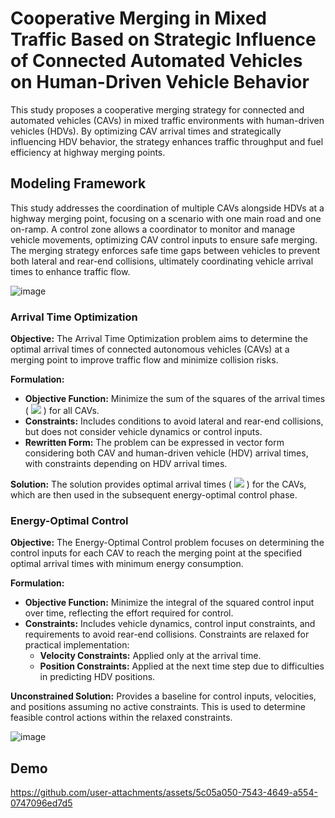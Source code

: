 # Cooperative Merging in Mixed Traffic Based on Strategic Influence of Connected Automated Vehicles on Human-Driven Vehicle Behavior

This study proposes a cooperative merging strategy for connected and automated vehicles (CAVs) in mixed traffic environments with human-driven vehicles (HDVs). By optimizing CAV arrival times and strategically influencing HDV behavior, the strategy enhances traffic throughput and fuel efficiency at highway merging points.



## Modeling Framework

This study addresses the coordination of multiple CAVs alongside HDVs at a highway merging point, focusing on a scenario with one main road and one on-ramp. A control zone allows a coordinator to monitor and manage vehicle movements, optimizing CAV control inputs to ensure safe merging. The merging strategy enforces safe time gaps between vehicles to prevent both lateral and rear-end collisions, ultimately coordinating vehicle arrival times to enhance traffic flow.

![image](https://github.com/user-attachments/assets/4b972389-daf2-4073-8eba-47ec61e12cae)



### Arrival Time Optimization

**Objective:** The Arrival Time Optimization problem aims to determine the optimal arrival times of connected autonomous vehicles (CAVs) at a merging point to improve traffic flow and minimize collision risks. 

**Formulation:**

- **Objective Function:** Minimize the sum of the squares of the arrival times \( <img src="https://latex.codecogs.com/gif.latex?T_i " />  \) for all CAVs.
- **Constraints:** Includes conditions to avoid lateral and rear-end collisions, but does not consider vehicle dynamics or control inputs.
- **Rewritten Form:** The problem can be expressed in vector form considering both CAV and human-driven vehicle (HDV) arrival times, with constraints depending on HDV arrival times.

**Solution:** The solution provides optimal arrival times \( <img src="https://latex.codecogs.com/gif.latex?T^*_i " /> \) for the CAVs, which are then used in the subsequent energy-optimal control phase.



### Energy-Optimal Control

**Objective:** The Energy-Optimal Control problem focuses on determining the control inputs for each CAV to reach the merging point at the specified optimal arrival times with minimum energy consumption.

**Formulation:**

- **Objective Function:** Minimize the integral of the squared control input over time, reflecting the effort required for control.
- **Constraints:** Includes vehicle dynamics, control input constraints, and requirements to avoid rear-end collisions. Constraints are relaxed for practical implementation:
  - **Velocity Constraints:** Applied only at the arrival time.
  - **Position Constraints:** Applied at the next time step due to difficulties in predicting HDV positions.

**Unconstrained Solution:** Provides a baseline for control inputs, velocities, and positions assuming no active constraints. This is used to determine feasible control actions within the relaxed constraints.



![image](https://github.com/user-attachments/assets/a22c661a-c0d2-4c4a-b268-bda75d2593d3)



## Demo

https://github.com/user-attachments/assets/5c05a050-7543-4649-a554-0747096ed7d5
